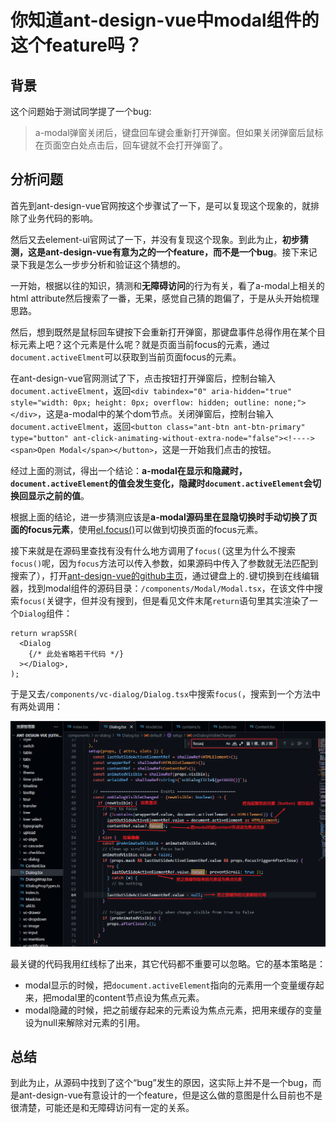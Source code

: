# 你知道ant-design-vue中modal组件的这个feature吗？

## 背景
这个问题始于测试同学提了一个bug:

> a-modal弹窗关闭后，键盘回车键会重新打开弹窗。但如果关闭弹窗后鼠标在页面空白处点击后，回车键就不会打开弹窗了。

## 分析问题

首先到ant-design-vue官网按这个步骤试了一下，是可以复现这个现象的，就排除了业务代码的影响。

然后又去element-ui官网试了一下，并没有复现这个现象。到此为止，**初步猜测，这是ant-design-vue有意为之的一个feature，而不是一个bug**。接下来记录下我是怎么一步步分析和验证这个猜想的。

一开始，根据以往的知识，猜测和**无障碍访问**的行为有关，看了a-modal上相关的html attribute然后搜索了一番，无果，感觉自己猜的跑偏了，于是从头开始梳理思路。

然后，想到既然是鼠标回车键按下会重新打开弹窗，那键盘事件总得作用在某个目标元素上吧？这个元素是什么呢？就是页面当前focus的元素，通过`document.activeElment`可以获取到当前页面focus的元素。

在ant-design-vue官网测试了下，点击按钮打开弹窗后，控制台输入`document.activeElment`，返回`<div tabindex="0" aria-hidden="true" style="width: 0px; height: 0px; overflow: hidden; outline: none;"></div>`，这是a-modal中的某个dom节点。关闭弹窗后，控制台输入`document.activeElment`，返回`<button class="ant-btn ant-btn-primary" type="button" ant-click-animating-without-extra-node="false"><!----><span>Open Modal</span></button>`，这是一开始我们点击的按钮。

经过上面的测试，得出一个结论：**a-modal在显示和隐藏时，`document.activeElement`的值会发生变化，隐藏时`document.activeElement`会切换回显示之前的值**。

根据上面的结论，进一步猜测应该是**a-modal源码里在显隐切换时手动切换了页面的focus元素**，使用[el.focus()](https://developer.mozilla.org/en-US/docs/Web/API/HTMLElement/focus)可以做到切换页面的focus元素。

接下来就是在源码里查找有没有什么地方调用了`focus(`（这里为什么不搜索`focus()`呢，因为`focus`方法可以传入参数，如果源码中传入了参数就无法匹配到搜索了），打开[ant-design-vue的github主页](https://github.com/vueComponent/ant-design-vue)，通过键盘上的`.`键切换到在线编辑器，找到modal组件的源码目录：`/components/Modal/Modal.tsx`，在该文件中搜索`focus(`关键字，但并没有搜到，但是看见文件末尾`return`语句里其实渲染了一个`Dialog`组件：

```tsx
return wrapSSR(
  <Dialog
    {/* 此处省略若干代码 */}
  ></Dialog>,
);
```

于是又去`/components/vc-dialog/Dialog.tsx`中搜索`focus(`，搜索到一个方法中有两处调用：

![](./assets/ant-design-vue-modal-feature-1.png)

最关键的代码我用红线标了出来，其它代码都不重要可以忽略。它的基本策略是：

- modal显示的时候，把`document.activeElement`指向的元素用一个变量缓存起来，把modal里的content节点设为焦点元素。
- modal隐藏的时候，把之前缓存起来的元素设为焦点元素，把用来缓存的变量设为null来解除对元素的引用。

## 总结
到此为止，从源码中找到了这个“bug”发生的原因，这实际上并不是一个bug，而是ant-design-vue有意设计的一个feature，但是这么做的意图是什么目前也不是很清楚，可能还是和无障碍访问有一定的关系。